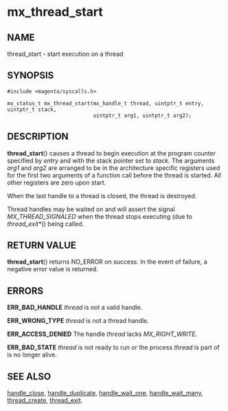 # mx_thread_start

## NAME

thread_start - start execution on a thread

## SYNOPSIS

```
#include <magenta/syscalls.h>

mx_status_t mx_thread_start(mx_handle_t thread, uintptr_t entry, uintptr_t stack,
                            uintptr_t arg1, uintptr_t arg2);
```

## DESCRIPTION

**thread_start**() causes a thread to begin execution at the program
counter specified by *entry* and with the stack pointer set to *stack*.
The arguments *arg1* and *arg2* are arranged to be in the architecture
specific registers used for the first two arguments of a function call
before the thread is started.  All other registers are zero upon start.

When the last handle to a thread is closed, the thread is destroyed.

Thread handles may be waited on and will assert the signal
*MX_THREAD_SIGNALED* when the thread stops executing (due to
*thread_exit**() being called.

## RETURN VALUE

**thread_start**() returns NO_ERROR on success.
In the event of failure, a negative error value is returned.

## ERRORS

**ERR_BAD_HANDLE**  *thread* is not a valid handle.

**ERR_WRONG_TYPE**  *thread* is not a thread handle.

**ERR_ACCESS_DENIED**  The handle *thread* lacks *MX_RIGHT_WRITE*.

**ERR_BAD_STATE**  *thread* is not ready to run or the process *thread*
is part of is no longer alive.

## SEE ALSO

[handle_close](handle_close.md),
[handle_duplicate](handle_duplicate.md),
[handle_wait_one](handle_wait_one.md),
[handle_wait_many](handle_wait_many.md),
[thread_create](thread_create.md),
[thread_exit](thread_exit.md).
